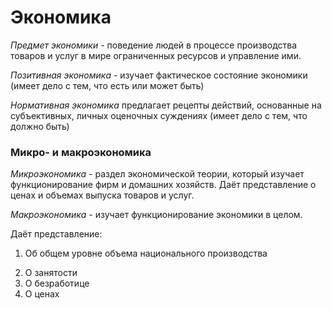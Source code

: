 # Экономика

*Предмет экономики* - поведение людей в процессе производства товаров и услуг в мире ограниченных ресурсов и управление ими.

*Позитивная экономика* - изучает фактическое состояние экономики (имеет дело с тем, что есть или может быть)

*Нормативная экономика* предлагает рецепты действий, основанные на субъективных, личных оценочных суждениях (имеет дело с тем, что должно быть)

### Микро- и макроэкономика

*Микроэкономика* - раздел экономической теории, который изучает функционирование фирм и домашних хозяйств. Даёт представление о ценах и объемах выпуска товаров и услуг.

*Макроэкономика* - изучает функционирование экономики в целом. 

Даёт представление:

1) Об общем уровне объема национального производства

2. О занятости
3. О безработице
4. О ценах